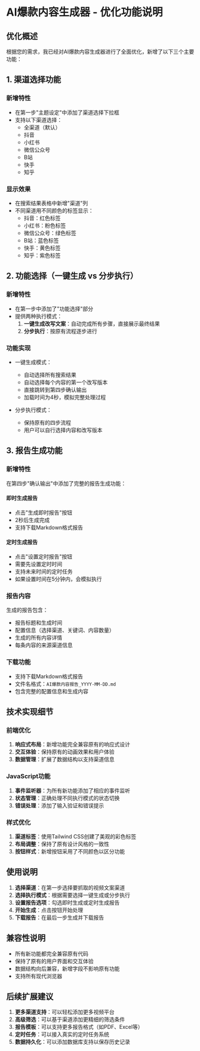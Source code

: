 # AI爆款内容生成器 - 优化功能说明

## 优化概述

根据您的需求，我已经对AI爆款内容生成器进行了全面优化，新增了以下三个主要功能：

## 1. 渠道选择功能

### 新增特性
- 在第一步"主题设定"中添加了渠道选择下拉框
- 支持以下渠道选择：
  - 全渠道（默认）
  - 抖音
  - 小红书
  - 微信公众号
  - B站
  - 快手
  - 知乎

### 显示效果
- 在搜索结果表格中新增"渠道"列
- 不同渠道用不同颜色的标签显示：
  - 抖音：红色标签
  - 小红书：粉色标签
  - 微信公众号：绿色标签
  - B站：蓝色标签
  - 快手：黄色标签
  - 知乎：紫色标签

## 2. 功能选择（一键生成 vs 分步执行）

### 新增特性
- 在第一步中添加了"功能选择"部分
- 提供两种执行模式：
  1. **一键生成改写文案**：自动完成所有步骤，直接展示最终结果
  2. **分步执行**：按原有流程逐步进行

### 功能实现
- 一键生成模式：
  - 自动选择所有搜索结果
  - 自动选择每个内容的第一个改写版本
  - 直接跳转到第四步确认输出
  - 加载时间为4秒，模拟完整处理过程

- 分步执行模式：
  - 保持原有的四步流程
  - 用户可以自行选择内容和改写版本

## 3. 报告生成功能

### 新增特性
在第四步"确认输出"中添加了完整的报告生成功能：

#### 即时生成报告
- 点击"生成即时报告"按钮
- 2秒后生成完成
- 支持下载Markdown格式报告

#### 定时生成报告
- 点击"设置定时报告"按钮
- 需要先设置定时时间
- 支持未来时间的定时任务
- 如果设置时间在5分钟内，会模拟执行

### 报告内容
生成的报告包含：
- 报告标题和生成时间
- 配置信息（选择渠道、关键词、内容数量）
- 生成的所有内容详情
- 每条内容的来源渠道信息

### 下载功能
- 支持下载Markdown格式报告
- 文件名格式：`AI爆款内容报告_YYYY-MM-DD.md`
- 包含完整的配置信息和生成内容

## 技术实现细节

### 前端优化
1. **响应式布局**：新增功能完全兼容原有的响应式设计
2. **交互体验**：保持原有的动画效果和用户体验
3. **数据管理**：扩展了数据结构以支持渠道信息

### JavaScript功能
1. **事件监听器**：为所有新功能添加了相应的事件监听
2. **状态管理**：正确处理不同执行模式的状态切换
3. **错误处理**：添加了输入验证和错误提示

### 样式优化
1. **渠道标签**：使用Tailwind CSS创建了美观的彩色标签
2. **布局调整**：保持了原有设计风格的一致性
3. **按钮样式**：新增按钮采用了不同颜色以区分功能

## 使用说明

1. **选择渠道**：在第一步选择要抓取的视频文案渠道
2. **选择执行模式**：根据需要选择一键生成或分步执行
3. **设置报告选项**：勾选即时生成或定时生成报告
4. **开始生成**：点击按钮开始处理
5. **下载报告**：在最后一步生成并下载报告

## 兼容性说明

- 所有新功能都完全兼容原有代码
- 保持了原有的用户界面和交互体验
- 数据结构向后兼容，新增字段不影响原有功能
- 支持所有现代浏览器

## 后续扩展建议

1. **更多渠道支持**：可以轻松添加更多视频平台
2. **高级筛选**：可以基于渠道添加更精细的筛选条件
3. **报告模板**：可以支持更多报告格式（如PDF、Excel等）
4. **定时任务**：可以接入真实的定时任务系统
5. **数据持久化**：可以添加数据库支持以保存历史记录 